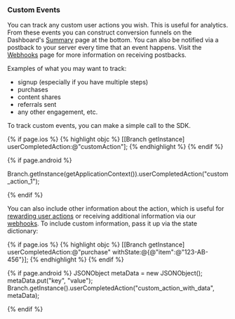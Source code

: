 
### Custom Events

You can track any custom user actions you wish. This is useful for analytics. From these events you can construct conversion funnels on the Dashboard's [Summary](https://dashboard.branch.io/#) page at the bottom. You can also be notified via a postback to your server every time that an event happens. Visit the [Webhooks](/domains/webhooks/{{page.platform}}/) page for more information on receiving postbacks.

Examples of what you may want to track:

* signup (especially if you have multiple steps)
* purchases
* content shares
* referrals sent
* any other engagement, etc.


To track custom events, you can make a simple call to the SDK.

{% if page.ios %}
{% highlight objc %}
[[Branch getInstance] userCompletedAction:@"customAction"];
{% endhighlight %}
{% endif %}
<!--- /iOS -->

{% if page.android %}

Branch.getInstance(getApplicationContext()).userCompletedAction("custom_action_1");

{% endif %}
<!--- /Android -->

You can also include other information about the action, which is useful for [rewarding user actions](/domains/rewards/{{page.platform}}/) or receiving additional information via our [webhooks](/domains/webhooks/{{page.platform}}/). To include custom information, pass it up via the state dictionary:

{% if page.ios %}
{% highlight objc %}
[[Branch getInstance] userCompletedAction:@"purchase" withState:@{@"item":@"123-AB-456"}];
{% endhighlight %}
{% endif %}
<!--- /iOS -->

{% if page.android %}
JSONObject metaData = new JSONObject();
metaData.put("key", "value");
Branch.getInstance().userCompletedAction("custom_action_with_data", metaData);

{% endif %}
<!--- /Android -->
